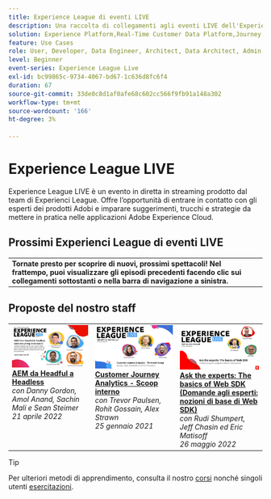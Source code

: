 ```yaml
---
title: Experience League di eventi LIVE
description: Una raccolta di collegamenti agli eventi LIVE dell'Experience League precedente
solution: Experience Platform,Real-Time Customer Data Platform,Journey Optimizer,Experience Manager,Target,Audience Manager,Analytics
feature: Use Cases
role: User, Developer, Data Engineer, Architect, Data Architect, Admin, Leader
level: Beginner
event-series: Experience League Live
exl-id: bc99865c-9734-4067-bd67-1c636d8fc6f4
duration: 67
source-git-commit: 33de0c8d1af0afe68c602cc566f9fb91a148a302
workflow-type: tm+mt
source-wordcount: '166'
ht-degree: 3%

---
```


# Experience League LIVE

Experience League LIVE è un evento in diretta in streaming prodotto dal team di Experienci League.  Offre l’opportunità di entrare in contatto con gli esperti dei prodotti Adobi e imparare suggerimenti, trucchi e strategie da mettere in pratica nelle applicazioni Adobe Experience Cloud.

<div id="upcoming-events">

## Prossimi Experienci League di eventi LIVE

<table>
<tr>

<td style="vertical-align: top;">
      <b>Tornate presto per scoprire di nuovi, prossimi spettacoli! Nel frattempo, puoi visualizzare gli episodi precedenti facendo clic sui collegamenti sottostanti o nella barra di navigazione a sinistra.</b>
  </td>
</tr>
</table>

</div>

<div id="recs-overview-body-1"></div>
<div id="recs-overview-body-2"></div>
<div id="recs-overview-body-3"></div>
<div id="recs-overview-body-4"></div>
<div id="recs-overview-body-5"></div>
<div id="recs-overview-body-6"></div>

<div id="past-events">


</div>

## Proposte del nostro staff

<table style="max-width: 1214px;">

<tr>
  <td style="vertical-align: top;"><a href="episodes/exl-live-episode-04-21-22.md">
      <img alt="Experience League LIVE 21 aprile" src="assets/youtube-thumbnails/april-21-yt.jpg">
    </a>
    <div>
      <a href="/help/experience-league-live/episodes/exl-live-episode-04-21-22.md">
        <strong>AEM da Headful a Headless</strong>
      </a>
      <br/><em>con Danny Gordon, Amol Anand, Sachin Mali e Sean Steimer</em>
      <br/><em>21 aprile 2022</em>
    </div>
  </td>

<td style="vertical-align: top;">
    <a href="episodes/exl-live-episode-08.md">
      <img alt="Experience League LIVE ep8" src="./assets/youtube-thumbnails/jan-25-yt.jpg">
    </a>
    <div>
      <a href="episodes/exl-live-episode-08.md"><strong>Customer Journey Analytics - Scoop interno</strong></a>
      <br/><em>con Trevor Paulsen, Rohit Gossain, Alex Strawn</em>
      <br/><em>25 gennaio 2021</em>
    </div>
  </td>

<td style="vertical-align: top;">
    <a href="episodes/exl-live-episode-05-26-22.md">
      <img alt="Experience League LIVE 26 maggio" src="assets/May26_exl_live_banner_web_1920_WebBanner.png">
    </a>
    <div>
      <a href="episodes/exl-live-episode-05-26-22.md">
        <strong>Ask the experts: The basics of Web SDK (Domande agli esperti: nozioni di base di Web SDK)</strong>
      </a>
      <br/><em>con Rudi Shumpert, Jeff Chasin ed Eric Matisoff</em>
      <br/><em>26 maggio 2022</em>
    </div>
  </td>
  </tr>

</table>


>[!TIP]
>
>Per ulteriori metodi di apprendimento, consulta il nostro [corsi](https://experienceleague.adobe.com/#dashboard/learning) nonché singoli utenti [esercitazioni](https://experienceleague.adobe.com/docs/home-tutorials.html?lang=it).
